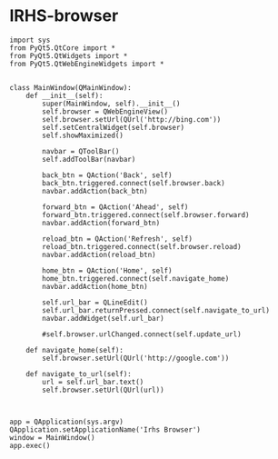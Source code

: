 # IRHS-browser

    import sys
    from PyQt5.QtCore import *
    from PyQt5.QtWidgets import *
    from PyQt5.QtWebEngineWidgets import *


    class MainWindow(QMainWindow):
        def __init__(self):
            super(MainWindow, self).__init__()
            self.browser = QWebEngineView()
            self.browser.setUrl(QUrl('http://bing.com'))
            self.setCentralWidget(self.browser)
            self.showMaximized()

            navbar = QToolBar()
            self.addToolBar(navbar)

            back_btn = QAction('Back', self)
            back_btn.triggered.connect(self.browser.back)
            navbar.addAction(back_btn)

            forward_btn = QAction('Ahead', self)
            forward_btn.triggered.connect(self.browser.forward)
            navbar.addAction(forward_btn)

            reload_btn = QAction('Refresh', self)
            reload_btn.triggered.connect(self.browser.reload)
            navbar.addAction(reload_btn)

            home_btn = QAction('Home', self)
            home_btn.triggered.connect(self.navigate_home)
            navbar.addAction(home_btn)

            self.url_bar = QLineEdit()
            self.url_bar.returnPressed.connect(self.navigate_to_url)
            navbar.addWidget(self.url_bar)

            #self.browser.urlChanged.connect(self.update_url)

        def navigate_home(self):
            self.browser.setUrl(QUrl('http://google.com'))

        def navigate_to_url(self):
            url = self.url_bar.text()
            self.browser.setUrl(QUrl(url))



    app = QApplication(sys.argv)
    QApplication.setApplicationName('Irhs Browser')
    window = MainWindow()
    app.exec()

